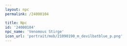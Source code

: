 ```yaml
---
layout: npc
permalink: /24000104

title: Npc
id: '24000104'
npc_name: 'Venomous Stirge'
icon_url: 'portrait/mob/21090190_m_devilbatblue_p.png'
---
```

